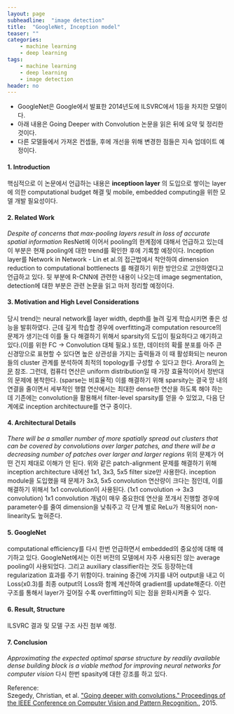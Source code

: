 ```yaml
---
layout: page
subheadline:  "image detection"
title:  "GoogleNet, Inception model"
teaser: ""
categories:
    - machine learning
    - deep learning
tags:
    - machine learning
    - deep learning
    - image detection
header: no
---
```


- GoogleNet은 Google에서 발표한 2014년도에 ILSVRC에서 1등을 차지한 모델이다.  
- 아래 내용은 Going Deeper with Convolution 논문을 읽은 뒤에 요약 및 정리한 것이다.
- 다른 모델들에서 가져온 컨셉들, 후에 개선을 위해 변경한 점들은 지속 업데이트 예정이다.

#### 1. Introduction <br>
핵심적으로 이 논문에서 언급하는 내용은 **inceptioon layer** 의 도입으로 쌓이는 layer
에 의한 computational budget 해결 및 mobile, embedded computing을 위한 모델 개발 필요성이다.

#### 2. Related Work <br>
*Despite of concerns that max-pooling layers result in loss of accurate spatial information*
ResNet에 이어서 pooling의 한계점에 대해서 언급하고 있는데 이 부분은 현재 pooling에 대한
trend를 확인한 후에 기록할 예정이다.
Inception layer를 Network in Network - Lin et al.의 접근법에서 착안하여 dimension reduction to
computational bottlenects 를 해결하기 위한 방안으로 고안하였다고 언급하고 있다.
뒷 부분에 R-CNN에 관련한 내용이 나오는데 image segmentation, detection에 대한 부분은 관련
논문을 읽고 마저 정리할 예정이다.

#### 3. Motivation and High Level Considerations <br>
당시 trend는 neural network를 layer width, depth를 늘려 깊게 학습시키면 좋은 성능을 발휘하였다.
근데 깊게 학습할 경우에 overfitting과 computation resource의 문제가 생기는데 이를 둘 다 해결하기
위해서 sparsity의 도입이 필요하다고 얘기하고 있다.(이를 위한 FC → Convolution 대체 필요.)
또한, 데이터의 확률 분포를 아주 큰 신경망으로 표현할 수 있다면 높은 상관성을 가지는 출력들과 이 때
활성화되는 neuron들의 cluster 관계를 분석하여 최적의 topology를 구성할 수 있다고 한다. Arora의 [논문](http://proceedings.mlr.press/v32/arora14.pdf "보기") 참조.
그런데, 컴퓨터 연산은 uniform distribution일 때 가장 효율적이어서 정반대의 문제에 봉착한다. (sparse는 비효율적)
이를 해결하기 위해 sparsity는 결국 망 내의 연결을 줄이면서 세부적인 행렬 연산에서는 최대한 dense한 연산을 하도록 해야 하는데
기존에는 convolution을 활용해서 filter-level sparsity를 얻을 수 있었고, 다음 단계에로 inception architectuure를 연구 중이다.

#### 4. Architectural Details <br>
*There will be a smaller number of more spatially spread out clusters that can be covered by convolutions
over larger patches, and there will be a decreasing number of patches over larger and larger regions*
위의 문제가 어떤 건지 제대로 이해가 안 된다. 위와 같은 patch-alignment 문제를 해결하기 위해 inception architecture
내에선 1x1, 3x3, 5x5 filter size만 사용한다.
inception module을 도입했을 때 문제가 3x3, 5x5 convolution 연산량이 크다는 점인데, 이를 해결하기 위해서 1x1 convolution이
사용된다. (1x1 convolution → 3x3 convolution)
1x1 convolution 개념이 매우 중요한데 연산을 쪼개서 진행할 경우에 parameter수를 줄여 dimension을 낮춰주고
각 단계 별로 ReLu가 적용되어 non-linearity도 높혀준다.

#### 5. GoogleNet <br>
computational efficiency를 다시 한번 언급하면서 embedded의 중요성에 대해 얘기하고 있다.
GoogleNet에서는 이전 버전의 모델에서 자주 사용되진 않는 average pooling이 사용되었다.
그리고 auxiliary classifier라는 것도 등장하는데 regularization 효과를 주기 위함이다.
training 중간에 가지를 내어 output을 내고 이 Loss(x0.3)를 최종 output의 Loss와 함께 계산하여 gradient를 update해준다.
이런 구조를 통해서 layer가 깊어질 수록 overfitting이 되는 점을 완화시켜줄 수 있다.


#### 6. Result, Structure <br>
ILSVRC 결과 및 모델 구조 사진 첨부 예정.

#### 7. Conclusion <br>
*Approximating the expected optimal sparse structure by readily available dense building
block is a viable method for improving neural networks for computer vision*
다시 한번 spasity에 대한 강조를 하고 있다.


Reference: <br>
Szegedy, Christian, et al. ["Going deeper with convolutions." Proceedings of the IEEE Conference on Computer Vision and Pattern Recognition.](http://www.cv-foundation.org/openaccess/content_cvpr_2015/papers/Szegedy_Going_Deeper_With_2015_CVPR_paper.pdf), 2015.
